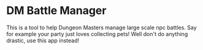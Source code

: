 # DM Battle Manager
This is a tool to help Dungeon Masters manage large scale npc battles. Say for example your party just loves collecting pets! Well don't do anything drastic, use this app instead!
